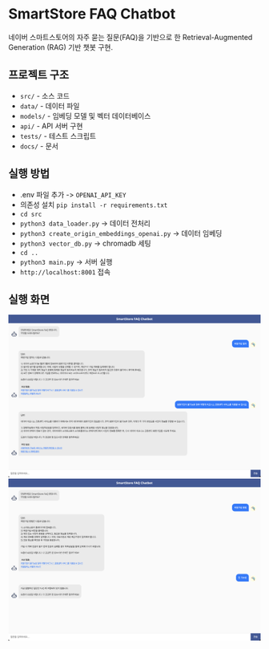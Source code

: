 # SmartStore FAQ Chatbot

네이버 스마트스토어의 자주 묻는 질문(FAQ)을 기반으로 한 Retrieval-Augmented Generation (RAG) 기반 챗봇 구현.

## 프로젝트 구조

- `src/` - 소스 코드
- `data/` - 데이터 파일
- `models/` - 임베딩 모델 및 벡터 데이터베이스
- `api/` - API 서버 구현
- `tests/` - 테스트 스크립트
- `docs/` - 문서

## 실행 방법
- .env 파일 추가 -> `OPENAI_API_KEY`
- 의존성 설치 `pip install -r requirements.txt`
- `cd src`
- `python3 data_loader.py` -> 데이터 전처리
- `python3 create_origin_embeddings_openai.py` -> 데이터 임베딩
- `python3 vector_db.py` -> chromadb 세팅
- `cd ..`
- `python3 main.py` -> 서버 실행
- `http://localhost:8001` 접속

## 실행 화면
![capture1.png](./static/capture1.png)
![capture2.png](./static/capture2.png)